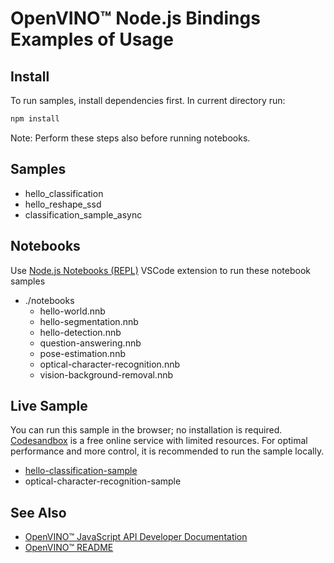 # OpenVINO™ Node.js Bindings Examples of Usage

## Install

To run samples, install dependencies first. In current directory run:
```bash
npm install
```

Note: Perform these steps also before running notebooks.

## Samples

  - hello_classification
  - hello_reshape_ssd
  - classification_sample_async

## Notebooks

Use [Node.js Notebooks (REPL)](https://marketplace.visualstudio.com/items?itemName=donjayamanne.typescript-notebook)
VSCode extension to run these notebook samples

- ./notebooks
  - hello-world.nnb
  - hello-segmentation.nnb
  - hello-detection.nnb
  - question-answering.nnb
  - pose-estimation.nnb
  - optical-character-recognition.nnb
  - vision-background-removal.nnb

## Live Sample

You can run this sample in the browser; no installation is required.
[Codesandbox](https://codesandbox.io/) is a free online service with limited resources. For optimal performance and more control,  it is recommended to run the sample locally.

- [hello-classification-sample](https://codesandbox.io/p/devbox/openvino-node-hello-classification-sample-djl893)
- optical-character-recognition-sample

## See Also

* [OpenVINO™ JavaScript API Developer Documentation](../../../src/bindings/js/docs/README.md#openvino-node-package-developer-documentation)
* [OpenVINO™ README](../../../README.md)
